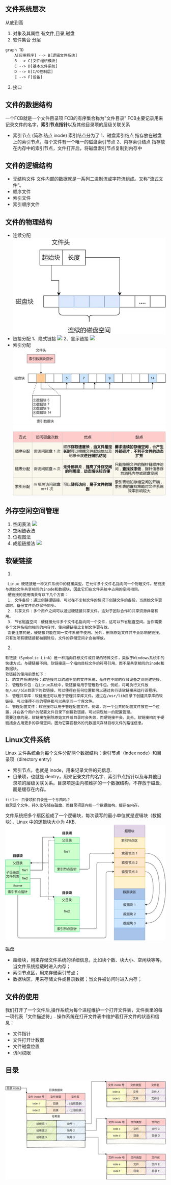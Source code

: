 ## 文件系统层次
从底到高
1. 对象及其属性
有文件,目录,磁盘
2. 软件集合
分层
```mermaid
graph TD
    A[应用程序] --> B[逻辑文件系统]
    B --> C[文件组织模块]
    C --> D[基本文件系统]
    D --> E[I/O控制层]
    E --> F[设备]
```
3. 接口

## 文件的数据结构
一个FCB就是一个文件目录项
FCB的有序集合称为"文件目录"
FCB主要记录⽤来记录⽂件的名字，**索引节点指针**以及其他⽬录项的层级关联关系

- 索引节点 (简称i结点 inode)
索引结点分为了
1、磁盘索引结点
指存放在磁盘上的索引节点，每个文件有一个唯一的磁盘索引节点
2、内存索引结点
指存放在内存中的索引节点，⽂件打开后，将磁盘索引节点复制到内存中

## 文件的逻辑结构
- 无结构文件
文件内部的数据就是一系列二进制流或字符流组成。又称“流式文件”。
- 顺序文件
- 索引文件
- 索引顺序文件

## 文件的物理结构
- 连续分配
![alt text](image-1.png)
- 链接分配
1、隐式链接
![](https://img2023.cnblogs.com/blog/2433096/202309/2433096-20230906144852855-290059367.png)
2、显示链接
![](https://img2023.cnblogs.com/blog/2433096/202309/2433096-20230906145355697-1174757332.png)
- 索引分配
![alt text](image-2.png)
![alt text](image-3.png)
## 外存空闲空间管理
1. 空闲表法
![](https://img2023.cnblogs.com/blog/2433096/202309/2433096-20230907104446056-1515499868.png)
2. 空闲链表法
3. 位视图法
4. 成组链接法
![](https://img2023.cnblogs.com/blog/2433096/202309/2433096-20230907110120073-1118840558.png)

## 软硬链接

1. 
```
 Linux 硬链接是一种文件系统中的链接类型，它允许多个文件名指向同一个物理文件。硬链接与原始文件共享相同的inode和数据块，因此它们在文件系统中占用的空间相同。
 硬链接的使用情景有以下几个方面：
 1. 文件备份：通过创建硬链接，可以在不复制文件的情况下创建文件的备份。当原始文件更改时，备份文件仍然保持同步。
 2. 共享文件：多个用户之间可以通过硬链接共享文件。这对于团队合作和共享资源非常有用。
 3. 节省磁盘空间：硬链接允许多个文件名指向同一个文件，这可以节省磁盘空间。当你需要多个文件名指向相同的内容时，使用硬链接比复制文件更有效。
 需要注意的是，硬链接只能在同一文件系统中使用。另外，删除原始文件并不会影响硬链接，只有当所有硬链接都被删除后，文件的存储空间才会被释放。
 ```
 2. 
 ```
 软链接（Symbolic Link）是一种指向目标文件或目录的特殊文件，类似于Windows系统中的快捷方式。与硬链接不同，软链接是一个指向目标文件的符号引用，而不是共享相同的inode和数据块。
 软链接的使用前景如下：
1. 跨文件系统链接：软链接可以跨越不同的文件系统，允许在不同的存储设备之间创建链接。
2. 管理软件包：在Linux系统中，软链接常用于管理软件包。例如，将可执行文件放在/usr/bin目录下的软链接，可以使得在任何位置都可以通过执行该软链接来运行该程序。
3. 管理共享库：软链接还可以用于管理共享库文件。通过在/usr/lib目录下创建共享库的软链接，可以使得不同的程序都可以共享同一个库文件。
4. 管理配置文件：软链接可以用于管理配置文件。例如，将一个公共的配置文件放在一个位置，并在各个用户的配置文件目录下创建软链接，可以实现统一的配置管理。
 需要注意的是，软链接在删除原始文件或目录时会失效，而硬链接不会。此外，软链接相对于硬链接会占用更多的存储空间，因为它需要额外的元数据来存储目标文件的路径信息。
 ```

 ## Linux文件系统
Linux 文件系统会为每个文件分配两个数据结构：索引节点（index node）和目录项（directory entry）
- 索引节点，也就是 inode，用来记录文件的元信息.
- 目录项，也就是 dentry，用来记录文件的名字、索引节点指针以及与其他目录项的层级关联关系。目录项是由内核维护的一个数据结构，不存放于磁盘，而是缓存在内存。

```ad-note
title: 目录项和目录是一个东西吗？
目录是个文件，持久化存储在磁盘，而目录项是内核一个数据结构，缓存在内存。
```

文件系统把多个扇区组成了一个逻辑块，每次读写的最小单位就是逻辑块（数据块），Linux 中的逻辑块大小为 4KB.
![alt text](image.png)

磁盘
- 超级块，用来存储文件系统的详细信息，比如块个数、块大小、空闲块等等。当文件系统挂载时进入内存；
- 索引节点区，用来存储索引节点；
- 数据块区，用来存储文件或目录数据；当文件被访问时进入内存；

## 文件的使用

我们打开了一个文件后,操作系统为每个进程维护一个打开文件表，文件表里的每一项代表「文件描述符」.
操作系统在打开文件表中维护着打开文件的状态和信息：
- 文件指针
- 文件打开计数器
- 文件磁盘位置
- 访问权限

## 目录
![alt text](image-4.png)
